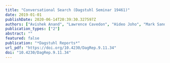 ```yaml
---
title: "Conversational Search (Dagstuhl Seminar 19461)"
date: 2019-01-01
publishDate: 2020-06-14T20:39:30.327597Z
authors: ["Avishek Anand", "Lawrence Cavedon", "Hideo Joho", "Mark Sanderson", "Benno Stein"]
publication_types: ["2"]
abstract: ""
featured: false
publication: "*Dagstuhl Reports*"
url_pdf: "https://doi.org/10.4230/DagRep.9.11.34"
doi: "10.4230/DagRep.9.11.34"
---
```


